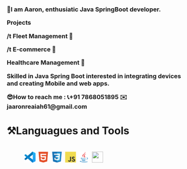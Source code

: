 <div align="center">
<!--   <img src="https://user-images.githubusercontent.com/94035223/164618715-a455f7cb-b444-49bc-9e5f-8d8cc552414d.gif" width="full"> -->
</div>

<h3><p>👋I am Aaron, enthusiatic Java SpringBoot developer.</p>
<p>Projects</p>
<p>/t Fleet Management  🚒</p>
<p>/t E-commerce  🚒</p>
<p></t>Healthcare Management 🚒</p>
<p>Skilled in Java Spring Boot interested in integrating devices and creating Mobile and web apps.</p>
</p>😎How to reach me : 📞+91 7868051895  ✉️<a> jaaronreaiah61@gmail.com</a></p></h3>

<h1>⚒️Languagues and Tools<h1>
  <ul>
    <img src="https://github.com/devicons/devicon/blob/master/icons/vscode/vscode-original.svg" name="react" width="30" height="30">
    <img src="https://github.com/devicons/devicon/blob/master/icons/html5/html5-plain.svg" width="30" height="30">
    <img src="https://github.com/devicons/devicon/blob/master/icons/css3/css3-original.svg" width="30" height="30">
    <img src="https://github.com/devicons/devicon/blob/master/icons/javascript/javascript-original.svg" width="30" height="30">
    <img src="https://github.com/devicons/devicon/blob/master/icons/java/java-original.svg" width="30" height="30">
    <img src="https://user-images.githubusercontent.com/25181517/183891303-41f257f8-6b3d-487c-aa56-c497b880d0fb.png" width="30" height="30">       
  </ul>
